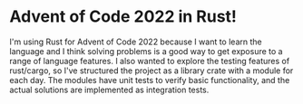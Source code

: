 # Advent of Code 2022 in Rust!

I'm using Rust for Advent of Code 2022 because I want to learn the language and I think solving problems is a good way to get exposure to a range of language features.  I also wanted to explore the testing features of rust/cargo, so I've structured the project as a library crate with a module for each day.  The modules have unit tests to verify basic functionality, and the actual solutions are implemented as integration tests.